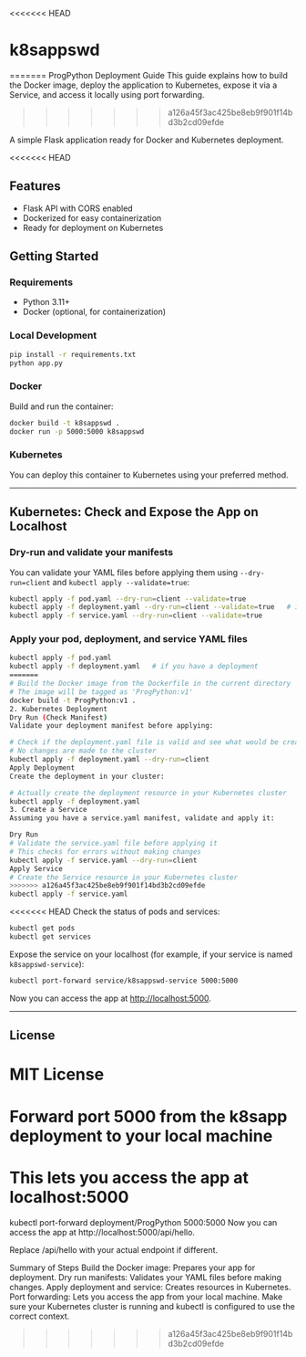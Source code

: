 <<<<<<< HEAD
# k8sappswd
=======
ProgPython Deployment Guide
This guide explains how to build the Docker image, deploy the application to Kubernetes, expose it via a Service, and access it locally using port forwarding.
>>>>>>> a126a45f3ac425be8eb9f901f14bd3b2cd09efde

A simple Flask application ready for Docker and Kubernetes deployment.

<<<<<<< HEAD
## Features

- Flask API with CORS enabled
- Dockerized for easy containerization
- Ready for deployment on Kubernetes

## Getting Started

### Requirements

- Python 3.11+
- Docker (optional, for containerization)

### Local Development

```bash
pip install -r requirements.txt
python app.py
```

### Docker

Build and run the container:

```bash
docker build -t k8sappswd .
docker run -p 5000:5000 k8sappswd
```

### Kubernetes

You can deploy this container to Kubernetes using your preferred method.

---

## Kubernetes: Check and Expose the App on Localhost

### Dry-run and validate your manifests

You can validate your YAML files before applying them using `--dry-run=client` and `kubectl apply --validate=true`:

```bash
kubectl apply -f pod.yaml --dry-run=client --validate=true
kubectl apply -f deployment.yaml --dry-run=client --validate=true   # if you have a deployment
kubectl apply -f service.yaml --dry-run=client --validate=true
```

### Apply your pod, deployment, and service YAML files

```bash
kubectl apply -f pod.yaml
kubectl apply -f deployment.yaml   # if you have a deployment
=======
# Build the Docker image from the Dockerfile in the current directory
# The image will be tagged as 'ProgPython:v1'
docker build -t ProgPython:v1 .
2. Kubernetes Deployment
Dry Run (Check Manifest)
Validate your deployment manifest before applying:

# Check if the deployment.yaml file is valid and see what would be created
# No changes are made to the cluster
kubectl apply -f deployment.yaml --dry-run=client
Apply Deployment
Create the deployment in your cluster:

# Actually create the deployment resource in your Kubernetes cluster
kubectl apply -f deployment.yaml
3. Create a Service
Assuming you have a service.yaml manifest, validate and apply it:

Dry Run
# Validate the service.yaml file before applying it
# This checks for errors without making changes
kubectl apply -f service.yaml --dry-run=client
Apply Service
# Create the Service resource in your Kubernetes cluster
>>>>>>> a126a45f3ac425be8eb9f901f14bd3b2cd09efde
kubectl apply -f service.yaml
```

<<<<<<< HEAD
Check the status of pods and services:

```bash
kubectl get pods
kubectl get services
```

Expose the service on your localhost (for example, if your service is named `k8sappswd-service`):

```bash
kubectl port-forward service/k8sappswd-service 5000:5000
```

Now you can access the app at [http://localhost:5000](http://localhost:5000).

---

## License

MIT License
=======
# Forward port 5000 from the k8sapp deployment to your local machine
# This lets you access the app at localhost:5000
kubectl port-forward deployment/ProgPython 5000:5000
Now you can access the app at http://localhost:5000/api/hello.

Replace /api/hello with your actual endpoint if different.

Summary of Steps
Build the Docker image: Prepares your app for deployment.
Dry run manifests: Validates your YAML files before making changes.
Apply deployment and service: Creates resources in Kubernetes.
Port forwarding: Lets you access the app from your local machine.
Make sure your Kubernetes cluster is running and kubectl is configured to use the correct context.
>>>>>>> a126a45f3ac425be8eb9f901f14bd3b2cd09efde
